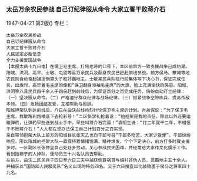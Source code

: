 ### 太岳万余农民参战  自己订纪律服从命令  大家立誓干败蒋介石

1947-04-21
第2版()
专栏：

    太岳万余农民参战
    自己订纪律服从命令
    大家立誓干败蒋介石
    人民坚定必胜信念
    全力支援爱国战争
    【本报太岳十九日电】在保卫毛主席、打垮老蒋的口号下，本区前后方一致支援战争已成热潮。阳城、洪洞、高平、士敏、屯留等县万余民兵及翻身农民已赶赴前线参战。前方侯马、蒙城等地农民则自动奋起捕捉倒算头子和奸霸地主。士敏某民兵队临行前集体写下决心书，保证完成任务。出发时，高举着毛主席的像和“保卫翻身领袖毛主席”的大旗，脸上充满愉快的笑容。阳城、洪洞等八县民兵四千余人于四日赶到前线后，为保证百分之百完成任务，纷纷自动订立纪律：（一）坚决服从命令。（二）严格遵守群众纪律与战场纪律。（三）抓紧战争空隙练兵，提高杀敌本领。（四）发扬团结友爱，互相帮助与照顾。
    阳城担架队到达前线后，八日在曲沃前线热烈讨论保卫毛主席的计划。吉弟保说：“为了保卫毛主席，我敢跑到炮楼底下去抢彩号！”二区张学礼抢着说：“抬担架是我的责任，除此以外还要运输弹药，让弹药早些送到战士手中，早些叫蒋介石完蛋！”袁明生说：“打二年就干二年，不相信干不败蒋介石！”人人都在想办法保卫自己计划百分之百实现。
    亲自带领担架大队上前方的阳城县长张天乙也向干部号召“干部多吃苦，大家少受罪”。干部纷纷响应，所以阳城的担架大队一直保持着情绪饱满、精神焕发，个个下定决心，前方打多时就支援多时。一区副区长张仲全自己处处多劳动，关心参战民夫困难，并经常给大家作文化娱乐工作。看到抬梯子的人掉队，便动员三十六名队员去帮助。
    在前方，曲沃二区民兵于四日至六日三天中捕获倒算祸首与编村奸伪人员、恶霸地主五十余人。并捕获以“国防部人民服务队”名义出现的特务四名。又于六日搜查出化装隐匿于侯马之蒋军四十九名。
